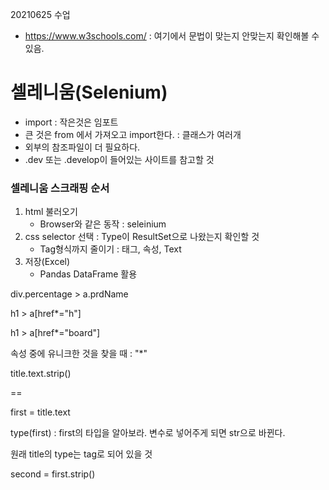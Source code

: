 20210625 수업

* https://www.w3schools.com/ : 여기에서 문법이 맞는지 안맞는지 확인해볼 수 있음.



# 셀레니움(Selenium)

* import : 작은것은 임포트
* 큰 것은 from 에서 가져오고 import한다. : 클래스가 여러개
* 외부의 참조파일이 더 필요하다. 
* .dev 또는 .develop이 들어있는 사이트를 참고할 것



### 셀레니움 스크래핑 순서

1. html  불러오기
   - Browser와 같은 동작 : seleinium
2. css selector 선택 : Type이 ResultSet으로 나왔는지 확인할 것
   - Tag형식까지 줄이기 : 태그, 속성, Text
3. 저장(Excel)
   - Pandas DataFrame 활용

div.percentage > a.prdName



h1 > a[href*="h"]

h1 > a[href*="board"]

속성 중에 유니크한 것을 찾을 때 : "*"



title.text.strip()

==

first = title.text

type(first) : first의 타입을 알아보라. 변수로 넣어주게 되면 str으로 바뀐다. 

원래 title의 type는 tag로 되어 있을 것

second = first.strip()

